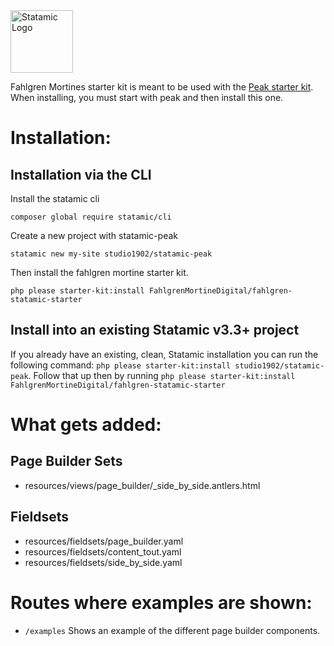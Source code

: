 <img src="https://statamic.com/assets/branding/Statamic-Logo-Rad.png" width="100" alt="Statamic Logo" />

Fahlgren Mortines starter kit is meant to be used with the [Peak starter kit](https://statamic.com/starter-kits/studio1902/peak). When installing, you must start with peak and then install this one.

# Installation:
## Installation via the CLI
Install the statamic cli

`composer global require statamic/cli`

Create a new project with statamic-peak

`statamic new my-site studio1902/statamic-peak`

Then install the fahlgren mortine starter kit.

`php please starter-kit:install FahlgrenMortineDigital/fahlgren-statamic-starter`

## Install into an existing Statamic v3.3+ project

If you already have an existing, clean, Statamic installation you can run the following command: `php please starter-kit:install studio1902/statamic-peak`.  Follow that up then by running `php please starter-kit:install FahlgrenMortineDigital/fahlgren-statamic-starter`

# What gets added:

## Page Builder Sets
- resources/views/page_builder/_side_by_side.antlers.html

## Fieldsets
- resources/fieldsets/page_builder.yaml
- resources/fieldsets/content_tout.yaml
- resources/fieldsets/side_by_side.yaml

# Routes where examples are shown:
- `/examples` Shows an example of the different page builder components.
